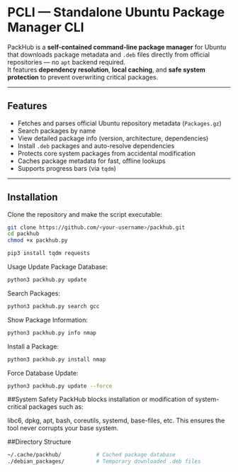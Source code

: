 # PCLI — Standalone Ubuntu Package Manager CLI

PackHub is a **self-contained command-line package manager** for Ubuntu that downloads package metadata and `.deb` files directly from official repositories — no `apt` backend required.  
It features **dependency resolution**, **local caching**, and **safe system protection** to prevent overwriting critical packages.

---

## Features
-  Fetches and parses official Ubuntu repository metadata (`Packages.gz`)
-  Search packages by name
-  View detailed package info (version, architecture, dependencies)
-  Install `.deb` packages and auto-resolve dependencies
-  Protects core system packages from accidental modification
-  Caches package metadata for fast, offline lookups
-  Supports progress bars (via `tqdm`)

---

## Installation
Clone the repository and make the script executable:
```bash
git clone https://github.com/<your-username>/packhub.git
cd packhub
chmod +x packhub.py
```

```bash
pip3 install tqdm requests
```

 Usage
Update Package Database:
```bash
python3 packhub.py update
```

Search Packages:
```bash
python3 packhub.py search gcc
```

Show Package Information:
```bash
python3 packhub.py info nmap
```

Install a Package:
```bash
python3 packhub.py install nmap
```

Force Database Update:
```bash
python3 packhub.py update --force
```

##System Safety
PackHub blocks installation or modification of system-critical packages such as:

libc6, dpkg, apt, bash, coreutils, systemd, base-files, etc.
This ensures the tool never corrupts your base system.

##Directory Structure
```bash
~/.cache/packhub/           # Cached package database
./debian_packages/          # Temporary downloaded .deb files
```
